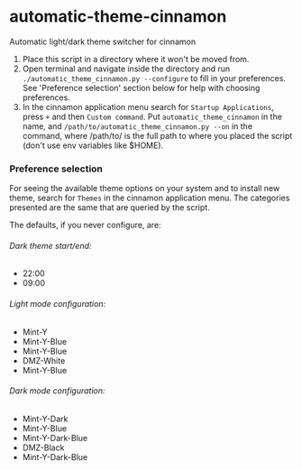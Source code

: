 # automatic-theme-cinnamon
Automatic light/dark theme switcher for cinnamon 

1. Place this script in a directory where it won't be moved from.
2. Open terminal and navigate inside the directory and run ```./automatic_theme_cinnamon.py --configure``` to fill in your preferences. See 'Preference selection' section below for help with choosing preferences.
3. In the cinnamon application menu search for ```Startup Applications```, press ```+``` and then ```Custom command```. Put ```automatic_theme_cinnamon``` in the name, and ```/path/to/automatic_theme_cinnamon.py --on``` in the command, where /path/to/ is the full path to where you placed the script (don't use env variables like $HOME).

### Preference selection

For seeing the available theme options on your system and to install new theme, search for ```Themes``` in the cinnamon application menu. The categories presented are the same that are queried by the script.

The defaults, if you never configure, are:

###### Dark theme start/end:
- 22:00
- 09:00

###### Light mode configuration:
- Mint-Y
- Mint-Y-Blue
- Mint-Y-Blue
- DMZ-White
- Mint-Y-Blue

###### Dark mode configuration:
- Mint-Y-Dark
- Mint-Y-Blue
- Mint-Y-Dark-Blue
- DMZ-Black
- Mint-Y-Dark-Blue